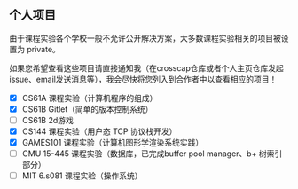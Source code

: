 ## 个人项目

由于课程实验各个学校一般不允许公开解决方案，大多数课程实验相关的项目被设置为 private。

如果您希望查看这些项目请直接通知我（在crosscap仓库或者个人主页仓库发起issue、email发送消息等），我会尽快将您列入到合作者中以查看相应的项目！

- [x] CS61A 课程实验（计算机程序的组成）
- [x] CS61B Gitlet（简单的版本控制系统）
- [ ] CS61B 2d游戏
- [x] CS144 课程实验（用户态 TCP 协议栈开发）
- [x] GAMES101 课程实验（计算机图形学渲染系统实践）
- [ ] CMU 15-445 课程实验（数据库，已完成buffer pool manager、b+ 树索引部分）
- [ ] MIT 6.s081 课程实验（操作系统）

<!--
**crosscap/crosscap** is a ✨ _special_ ✨ repository because its `README.md` (this file) appears on your GitHub profile.

Here are some ideas to get you started:

- 🔭 I’m currently working on ...
- 🌱 I’m currently learning ...
- 👯 I’m looking to collaborate on ...
- 🤔 I’m looking for help with ...
- 💬 Ask me about ...
- 📫 How to reach me: ...
- 😄 Pronouns: ...
- ⚡ Fun fact: ...
-->
